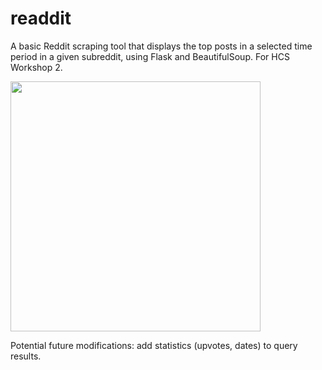 # readdit

A basic Reddit scraping tool that displays the top posts in a selected time period in a given subreddit, using Flask and BeautifulSoup. For HCS Workshop 2.

<img src="https://imgur.com/a/LhcLF9p" width="400">

Potential future modifications: add statistics (upvotes, dates) to query results.
